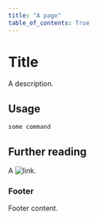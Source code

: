 ```yaml
---
title: "A page"
table_of_contents: True
---
```


# Title

A description.

## Usage

``` bash
some command
```

## Further reading

A ![link](https://example.com).

### Footer

Footer content.
